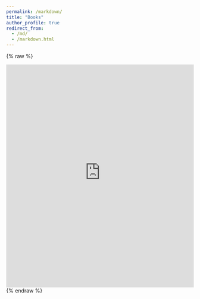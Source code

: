 ```yaml
---
permalink: /markdown/
title: "Books"
author_profile: true
redirect_from: 
  - /md/
  - /markdown.html
---
```


{% raw %}
<iframe
  src="https://breezy-garlic-bfe.notion.site/ebd/21b44541d07e809888f4fbc884ee4ad1"
  width="100%"
  height="600"
  frameborder="0"
  allowfullscreen
></iframe>
{% endraw %}
